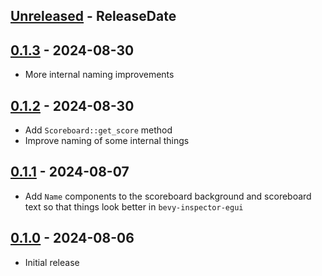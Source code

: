 <!-- next-header -->
## [Unreleased] - ReleaseDate

## [0.1.3] - 2024-08-30

- More internal naming improvements

## [0.1.2] - 2024-08-30

- Add `Scoreboard::get_score` method
- Improve naming of some internal things

## [0.1.1] - 2024-08-07

- Add `Name` components to the scoreboard background and scoreboard text so that things look better in `bevy-inspector-egui`

## [0.1.0] - 2024-08-06

- Initial release

<!-- next-url -->
[Unreleased]: https://github.com/CleanCut/bevy_scoreboard/compare/v0.1.3...HEAD
[0.1.3]: https://github.com/CleanCut/bevy_scoreboard/compare/v0.1.2...v0.1.3
[0.1.2]: https://github.com/CleanCut/bevy_scoreboard/compare/v0.1.1...v0.1.2
[0.1.1]: https://github.com/CleanCut/bevy_scoreboard/compare/v0.1.0...v0.1.1
[0.1.0]: https://github.com/CleanCut/bevy_scoreboard/compare/v0.0.0...v0.1.0
